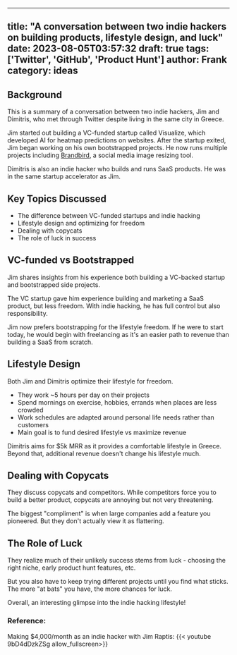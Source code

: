 
---
title: "A conversation between two indie hackers on building products, lifestyle design, and luck"
date: 2023-08-05T03:57:32
draft: true
tags: ['Twitter', 'GitHub', 'Product Hunt']
author: Frank
category: ideas
---

## Background

This is a summary of a conversation between two indie hackers, Jim and Dimitris, who met through Twitter despite living in the same city in Greece. 

Jim started out building a VC-funded startup called Visualize, which developed AI for heatmap predictions on websites. After the startup exited, Jim began working on his own bootstrapped projects. He now runs multiple projects including [Brandbird](https://brandbird.com/), a social media image resizing tool. 

Dimitris is also an indie hacker who builds and runs SaaS products. He was in the same startup accelerator as Jim.

## Key Topics Discussed

- The difference between VC-funded startups and indie hacking 
- Lifestyle design and optimizing for freedom
- Dealing with copycats 
- The role of luck in success

## VC-funded vs Bootstrapped

Jim shares insights from his experience both building a VC-backed startup and bootstrapped side projects. 

The VC startup gave him experience building and marketing a SaaS product, but less freedom. With indie hacking, he has full control but also responsibility.  

Jim now prefers bootstrapping for the lifestyle freedom. If he were to start today, he would begin with freelancing as it's an easier path to revenue than building a SaaS from scratch.

## Lifestyle Design

Both Jim and Dimitris optimize their lifestyle for freedom. 

- They work ~5 hours per day on their projects 
- Spend mornings on exercise, hobbies, errands when places are less crowded
- Work schedules are adapted around personal life needs rather than customers 
- Main goal is to fund desired lifestyle vs maximize revenue  

Dimitris aims for $5k MRR as it provides a comfortable lifestyle in Greece. Beyond that, additional revenue doesn't change his lifestyle much. 

## Dealing with Copycats

They discuss copycats and competitors. While competitors force you to build a better product, copycats are annoying but not very threatening.

The biggest "compliment" is when large companies add a feature you pioneered. But they don't actually view it as flattering.

## The Role of Luck

They realize much of their unlikely success stems from luck - choosing the right niche, early product hunt features, etc. 

But you also have to keep trying different projects until you find what sticks. The more "at bats" you have, the more chances for luck.

Overall, an interesting glimpse into the indie hacking lifestyle!


### Reference:
Making $4,000/month as an indie hacker with Jim Raptis:
{{< youtube 9bD4dDzkZSg allow_fullscreen>}}
        